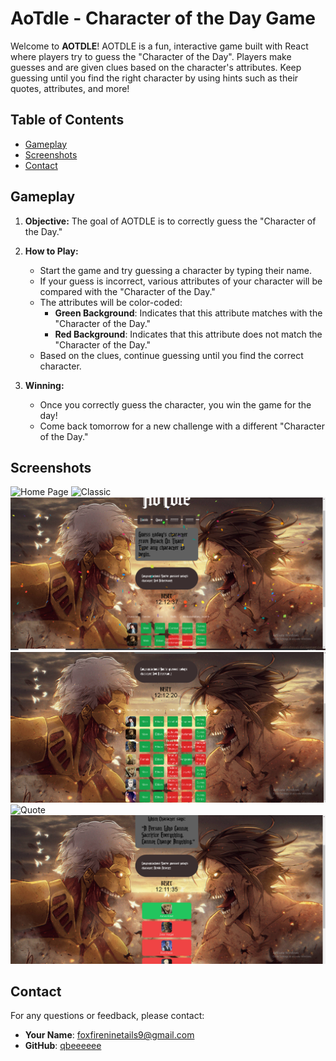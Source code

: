 # AoTdle - Character of the Day Game

Welcome to **AOTDLE**! AOTDLE is a fun, interactive game built with React where players try to guess the "Character of the Day". Players make guesses and are given clues based on the character's attributes. Keep guessing until you find the right character by using hints such as their quotes, attributes, and more!

## Table of Contents

- [Gameplay](#gameplay)
- [Screenshots](#screenshots)
- [Contact](#contact)

## Gameplay

1. **Objective:**
   The goal of AOTDLE is to correctly guess the "Character of the Day."

2. **How to Play:**

   - Start the game and try guessing a character by typing their name.
   - If your guess is incorrect, various attributes of your character will be compared with the "Character of the Day."
   - The attributes will be color-coded:
     - **Green Background**: Indicates that this attribute matches with the "Character of the Day."
     - **Red Background**: Indicates that this attribute does not match the "Character of the Day."
   - Based on the clues, continue guessing until you find the correct character.

3. **Winning:**
   - Once you correctly guess the character, you win the game for the day!
   - Come back tomorrow for a new challenge with a different "Character of the Day."

## Screenshots

![Home Page](images/homePage.PNG)
![Classic](images/classic1.PNG)
![Classic2](images/classic2.PNG)
![Classic3](images/classic3.PNG)
![Quote](images/quote.PNG)
![Quote2](images/quote2.PNG)

## Contact

For any questions or feedback, please contact:

- **Your Name**: [foxfireninetails9@gmail.com](mailto:foxfireninetails9@gmail.com)
- **GitHub**: [qbeeeeee](https://github.com/qbeeeeee)
